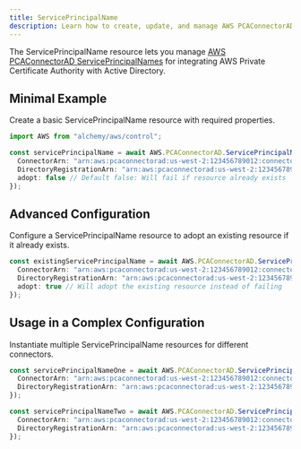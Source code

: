 ```yaml
---
title: ServicePrincipalName
description: Learn how to create, update, and manage AWS PCAConnectorAD ServicePrincipalNames using Alchemy Cloud Control.
---
```



The ServicePrincipalName resource lets you manage [AWS PCAConnectorAD ServicePrincipalNames](https://docs.aws.amazon.com/pcaconnectorad/latest/userguide/) for integrating AWS Private Certificate Authority with Active Directory.

## Minimal Example

Create a basic ServicePrincipalName resource with required properties.

```ts
import AWS from "alchemy/aws/control";

const servicePrincipalName = await AWS.PCAConnectorAD.ServicePrincipalName("myServicePrincipalName", {
  ConnectorArn: "arn:aws:pcaconnectorad:us-west-2:123456789012:connector/my-connector",
  DirectoryRegistrationArn: "arn:aws:pcaconnectorad:us-west-2:123456789012:directory/my-directory",
  adopt: false // Default false: Will fail if resource already exists
});
```

## Advanced Configuration

Configure a ServicePrincipalName resource to adopt an existing resource if it already exists.

```ts
const existingServicePrincipalName = await AWS.PCAConnectorAD.ServicePrincipalName("existingServicePrincipalName", {
  ConnectorArn: "arn:aws:pcaconnectorad:us-west-2:123456789012:connector/my-existing-connector",
  DirectoryRegistrationArn: "arn:aws:pcaconnectorad:us-west-2:123456789012:directory/my-existing-directory",
  adopt: true // Will adopt the existing resource instead of failing
});
```

## Usage in a Complex Configuration

Instantiate multiple ServicePrincipalName resources for different connectors.

```ts
const servicePrincipalNameOne = await AWS.PCAConnectorAD.ServicePrincipalName("servicePrincipalOne", {
  ConnectorArn: "arn:aws:pcaconnectorad:us-west-2:123456789012:connector/connector-one",
  DirectoryRegistrationArn: "arn:aws:pcaconnectorad:us-west-2:123456789012:directory/registration-one"
});

const servicePrincipalNameTwo = await AWS.PCAConnectorAD.ServicePrincipalName("servicePrincipalTwo", {
  ConnectorArn: "arn:aws:pcaconnectorad:us-west-2:123456789012:connector/connector-two",
  DirectoryRegistrationArn: "arn:aws:pcaconnectorad:us-west-2:123456789012:directory/registration-two"
});
```
